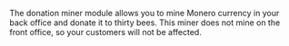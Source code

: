 The donation miner module allows you to mine Monero currency in your back office and donate it to thirty bees. This miner does not mine on the front office, so your customers will not be affected. 